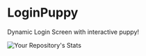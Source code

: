 # LoginPuppy
Dynamic Login Screen with interactive puppy!

![Your Repository's Stats](https://github-readme-stats.vercel.app/api?username=ethanw2457&show_icons=true)
